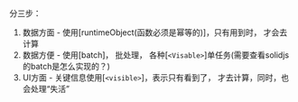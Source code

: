 分三步：

1. 数据方面 - 使用[runtimeObject(函数必须是幂等的)]，只有用到时， 才会去计算
2. 数据方便 - 使用[batch]， 批处理， 各种[`<Visable>`]单任务(需要查看solidjs的batch是怎么实现的？)
3. UI方面 - 关键信息使用[`<visible>`]，表示只有看到了， 才去计算，同时，也会处理“失活”
